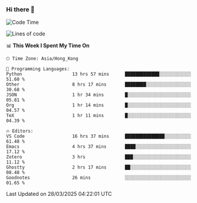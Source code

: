 ### Hi there 👋

<!--
**nicehiro/nicehiro** is a ✨ _special_ ✨ repository because its `README.md` (this file) appears on your GitHub profile.

Here are some ideas to get you started:

- 🔭 I’m currently working on ...
- 🌱 I’m currently learning ...
- 👯 I’m looking to collaborate on ...
- 🤔 I’m looking for help with ...
- 💬 Ask me about ...
- 📫 How to reach me: ...
- 😄 Pronouns: ...
- ⚡ Fun fact: ...
-->

<!--START_SECTION:waka-->
![Code Time](http://img.shields.io/badge/Code%20Time-415%20hrs%2017%20mins-blue)

![Lines of code](https://img.shields.io/badge/From%20Hello%20World%20I%27ve%20Written-1.6%20million%20lines%20of%20code-blue)

📊 **This Week I Spent My Time On** 

```text
🕑︎ Time Zone: Asia/Hong_Kong

💬 Programming Languages: 
Python                   13 hrs 57 mins      █████████████░░░░░░░░░░░░   51.60 % 
Other                    8 hrs 17 mins       ████████░░░░░░░░░░░░░░░░░   30.68 % 
JSON                     1 hr 34 mins        █░░░░░░░░░░░░░░░░░░░░░░░░   05.81 % 
Org                      1 hr 14 mins        █░░░░░░░░░░░░░░░░░░░░░░░░   04.57 % 
TeX                      1 hr 11 mins        █░░░░░░░░░░░░░░░░░░░░░░░░   04.39 % 

🔥 Editors: 
VS Code                  16 hrs 37 mins      ███████████████░░░░░░░░░░   61.48 % 
Emacs                    4 hrs 37 mins       ████░░░░░░░░░░░░░░░░░░░░░   17.12 % 
Zotero                   3 hrs               ███░░░░░░░░░░░░░░░░░░░░░░   11.12 % 
Ghostty                  2 hrs 17 mins       ██░░░░░░░░░░░░░░░░░░░░░░░   08.48 % 
Goodnotes                26 mins             ░░░░░░░░░░░░░░░░░░░░░░░░░   01.65 % 
```


 Last Updated on 28/03/2025 04:22:01 UTC
<!--END_SECTION:waka-->
